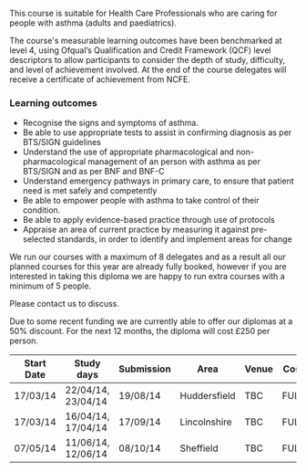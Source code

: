 This course is suitable for Health Care Professionals  who are caring for people with asthma (adults and paediatrics).

The course's measurable learning outcomes have been benchmarked at level 4, using Ofqual’s Qualification and Credit Framework (QCF) level descriptors to allow participants to consider the depth of study, difficulty, and level of achievement involved. At the end of the course delegates will receive a certificate of achievement from NCFE.

### Learning outcomes

* Recognise the signs and symptoms of asthma.
* Be able to use appropriate tests to assist in confirming diagnosis as per BTS/SIGN guidelines
* Understand the use of appropriate pharmacological and non-pharmacological management of an person with asthma as per BTS/SIGN and as per BNF and BNF-C
* Understand emergency pathways in primary care, to ensure that patient need is met safely and competently
* Be able to empower people with asthma to take control of their condition.
* Be able to apply evidence-based practice through use of protocols
* Appraise an area of current practice by measuring it against pre-selected standards, in order to identify and implement areas for change

We run our courses with a maximum of 8 delegates and as a result all our planned courses for this year are already fully booked, however if you are interested in taking this diploma we are happy to run extra courses with a minimum of 5 people.

Please contact us to discuss.

Due to some recent funding we are currently able to offer our diplomas at a 50% discount. For the next 12 months, the diploma will cost £250 per person.


| Start Date      |Study days           | Submission | Area           | Venue                        |Cost   
|-----------------|---------------------|------------|----------------|------------------------------|-------
| 17/03/14        |22/04/14, 23/04/14   | 19/08/14   | Huddersfield   | TBC                          |FULL
| 17/03/14        |16/04/14, 17/04/14   | 17/09/14   | Lincolnshire   | TBC                          |FULL
| 07/05/14        |11/06/14, 12/06/14   | 08/10/14   | Sheffield      | TBC                          |FULL


